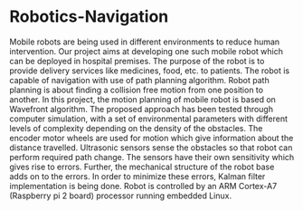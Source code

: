 # Robotics-Navigation
Mobile robots are being used in different environments to reduce human intervention. Our project aims at developing one such mobile robot which can be deployed in hospital premises. The purpose of the
robot is to provide delivery services like medicines, food, etc. to patients. The robot is capable of navigation with use of path planning algorithm. Robot path planning is about finding a collision free motion from one
position to another.
In this project, the motion planning of mobile robot is based on Wavefront algorithm. The proposed approach has been tested through computer simulation, with a set of environmental parameters
with different levels of complexity depending on the density of the obstacles. The encoder motor wheels are used for motion which give information about the distance travelled. Ultrasonic sensors sense the
obstacles so that robot can perform required path change. The sensors have their own sensitivity which gives rise to errors. Further, the mechanical structure of the robot base adds on to the errors. In order to
minimize these errors, Kalman filter implementation is being done. Robot is controlled by an ARM
Cortex-A7 (Raspberry pi 2 board) processor running embedded Linux.
